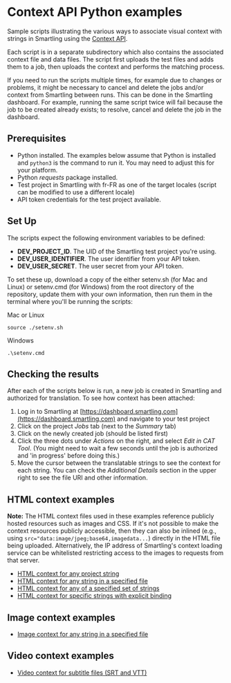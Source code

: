 # Context API Python examples

Sample scripts illustrating the various ways to associate visual context with strings in Smartling using the [Context API](https://api-reference.smartling.com/#tag/Context).

Each script is in a separate subdirectory which also contains the associated context file and data files. The script first uploads the test files and adds them to a job, then uploads the context and performs the matching process.

If you need to run the scripts multiple times, for example due to changes or problems, it might be necessary to cancel and delete the jobs and/or context from Smartling between runs. This can be done in the Smartling dashboard. For example, running the same script twice will fail because the job to be created already exists; to resolve, cancel and delete the job in the dashboard.

## Prerequisites
* Python installed. The examples below assume that Python is installed and `python3` is the command to run it. You may need to adjust this for your platform.
* Python *requests* package installed.
* Test project in Smartling with fr-FR as one of the target locales (script can be modified to use a different locale)
* API token credentials for the test project available.

## Set Up
The scripts expect the following environment variables to be defined:

* **DEV_PROJECT_ID**. The UID of the Smartling test project you're using.
* **DEV_USER_IDENTIFIER**. The user identifier from your API token.
* **DEV_USER_SECRET**. The user secret from your API token.

To set these up, download a copy of the either setenv.sh (for Mac and Linux) or setenv.cmd (for Windows) from the root directory of the repository, update them with your own information, then run them in the terminal where you'll be running the scripts:

Mac or Linux
```
source ./setenv.sh
```
Windows
```
.\setenv.cmd
```

## Checking the results

After each of the scripts below is run, a new job is created in Smartling and authorized for translation. To see how context has been attached:

1. Log in to Smartling at [https://dashboard.smartling.com](https://dashboard.smartling.com) and navigate to your test project
2. Click on the project *Jobs* tab (next to the *Summary* tab)
3. Click on the newly created job (should be listed first)
4. Click the three dots under *Actions* on the right, and select *Edit in CAT Tool*. (You might need to wait a few seconds until the job is authorized and 'in progress' before doing this.)
5. Move the cursor between the translatable strings to see the context for each string. You can check the *Additional Details* section in the upper right to see the file URI and other information.

## HTML context examples

**Note:** The HTML context files used in these examples reference publicly hosted resources such as images and CSS. If it's not possible to make the context resources publicly accessible, then they can also be inlined (e.g., using  `src="data:image/jpeg;base64,imagedata...`) directly in the HTML file being uploaded. Alternatively, the IP address of Smartling's context loading service can be whitelisted restricting access to the images to requests from that server.

* [HTML context for any project string](html-match-all)
* [HTML context for any string in a specified file](html-match-fileuri)
* [HTML context for any of a specified set of strings](html-match-strings)
* [HTML context for specific strings with explicit binding](html-explicit-binding)

## Image context examples
* [Image context for any string in a specified file](image-match-fileuri)

## Video context examples
* [Video context for subtitle files (SRT and VTT)](video-match-fileuri)
